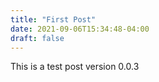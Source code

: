 ```yaml
---
title: "First Post"
date: 2021-09-06T15:34:48-04:00
draft: false
---
```


This is a test post version 0.0.3